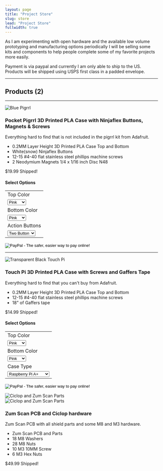 ```yaml
---
layout: page
title: "Project Store"
slug: store
lead: "Project Store"
fullwidth: true
---
```


<div class="row">
  <div class="col-md-12">
  <p>
    As I am experimenting with open hardware and the available low volume prototyping and manufacturing options periodically I will be selling some kits and components to help people complete some of my favorite projects more easily.
  </p>
  <p>
    Payment is via paypal and currently I am only able to ship to the US.  Products will be shipped using USPS first class in a padded envelope.
  </p>
  <hr/>
  <h2>Products (2)</h2>
  <hr/>
  </div>
</div>
<div class="row">
  <div class="col-md-3">
  <img alt="Blue Pigrrl" src="http://garthvh.com/assets/img/pigrrl/pigrrl_300_blue.jpg" class="img-responsive img-rounded" />
  </div>
  <div class="col-md-6 col-lg-7">
    <h3>
    Pocket Pigrrl 3D Printed PLA Case with Ninjaflex Buttons, Magnets & Screws
    </h3>
    <p>Everything hard to find that is not included in the pigrrl kit from Adafruit. </p>
    <ul>
      <li>0.2MM Layer Height 3D Printed PLA Case Top and Bottom</li>
      <li>White(snow) Ninjaflex Buttons</li>
      <li>12-15 #4-40 flat stainless steel phillips machine screws</li>
      <li>2 Neodymium Magnets 1/4 x 1/16 inch Disc N48</li>
    </ul>
    <p class="lead">$19.99 Shipped!</p>
  </div>
  <div class="col-md-3 col-lg-2">
  <div class="well well-sm">
  <h4>Select Options</h4>
  <form target="paypal" action="https://www.paypal.com/cgi-bin/webscr" method="post">
  <input type="hidden" name="cmd" value="_s-xclick">
  <input type="hidden" name="hosted_button_id" value="A2ASMNSF8VL5N">
  <table class="table">
  <tr><td><input type="hidden" name="on0" value="Top Color">Top Color</td></tr><tr><td><select name="os0">
  	<option value="Pink">Pink </option>
  	<option value="Purple">Purple </option>
  	<option value="Blue">Blue </option>
  	<option value="Yellow">Yellow </option>
  	<option value="Green">Green </option>
  	<option value="Gold">Gold </option>
  </select> </td></tr>
  <tr><td><input type="hidden" name="on1" value="Bottom Color">Bottom Color</td></tr><tr><td><select name="os1">
  	<option value="Pink">Pink </option>
  	<option value="Purple">Purple </option>
  	<option value="Blue">Blue </option>
  	<option value="Yellow">Yellow </option>
  	<option value="Green">Green </option>
  	<option value="Gold">Gold </option>
  </select> </td></tr>
  <tr><td><input type="hidden" name="on2" value="Action Buttons">Action Buttons</td></tr><tr><td><select name="os2">
  	<option value="Two Button">Two Button </option>
  	<option value="Four Button">Four Button </option>
  </select> </td></tr>
  </table>
  <input class="paypal-btn" type="image" src="https://www.paypalobjects.com/en_US/i/btn/btn_cart_LG.gif" border="0" name="submit" alt="PayPal - The safer, easier way to pay online!">
  <img alt="" border="0" src="https://www.paypalobjects.com/en_US/i/scr/pixel.gif" width="1" height="1">
  </form>
  </div>
  </div>
</div>
<div class="row">
<hr/>
<div class="row">
  <div class="col-md-3">
  <img alt="Transparent Black Touch Pi" src="http://garthvh.com/assets/img/touchpi/desktop_touchpi_300.jpg" class="img-responsive img-rounded" />
  </div>
  <div class="col-md-6">
    <h3>
    Touch Pi 3D Printed PLA Case with Screws and Gaffers Tape
    </h3>
    <p>Everything hard to find that you can't buy from Adafruit. </p>
    <ul>
      <li>0.2MM Layer Height 3D Printed PLA Case Top and Bottom</li>
      <li>12-15 #4-40 flat stainless steel phillips machine screws</li>
      <li>18" of Gaffers tape</li>
    </ul>
    <p class="lead">$14.99 Shipped!</p>
  </div>
  <div class="col-md-3">
  <div class="well well-sm">
  <h4>Select Options</h4>
  <form target="paypal" action="https://www.paypal.com/cgi-bin/webscr" method="post">
<input type="hidden" name="cmd" value="_s-xclick">
<input type="hidden" name="hosted_button_id" value="5GRLAL6MCV2HC">
<table class="table">
<tr><td><input type="hidden" name="on0" value="Top Color">Top Color</td></tr><tr><td><select name="os0">
<option value="Pink">Pink </option>
<option value="Purple">Purple </option>
<option value="Blue">Blue </option>
<option value="Yellow">Yellow </option>
<option value="Green">Green </option>
<option value="Gold">Gold </option>
</select> </td></tr>
<tr><td><input type="hidden" name="on1" value="Bottom Color">Bottom Color</td></tr><tr><td><select name="os1">
<option value="Pink">Pink </option>
<option value="Purple">Purple </option>
<option value="Blue">Blue </option>
<option value="Yellow">Yellow </option>
<option value="Green">Green </option>
<option value="Gold">Gold </option>
</select> </td></tr>
<tr><td><input type="hidden" name="on2" value="Case Type">Case Type</td></tr><tr><td><select name="os2">
<option value="Raspberry Pi A+">Raspberry Pi A+ </option>
<option value="Raspberry Pi B+ / 2">Raspberry Pi B+ / 2 </option>
</select> </td></tr>
</table>
<input class="paypal-btn" type="image" src="https://www.paypalobjects.com/en_US/i/btn/btn_cart_LG.gif" border="0" name="submit" alt="PayPal - The safer, easier way to pay online!">
<img alt="" border="0" src="https://www.paypalobjects.com/en_US/i/scr/pixel.gif" width="1" height="1">
</form>


  </div>
  </div>
</div>
<div class="row">
  <div class="col-md-3">
  <img alt="Ciclop and Zum Scan Parts" src="http://garthvh.com/assets/img/ciclop/ciclop_zum_scan_4.jpg" class="img-responsive img-rounded" />
  <br/>
    <img alt="Ciclop and Zum Scan Parts" src="http://garthvh.com/assets/img/ciclop/ciclop_zum_scan_kit.jpg" class="img-responsive img-rounded" />
  </div>
  <div class="col-md-6 col-lg-7">
    <h3>
    Zum Scan PCB and Ciclop hardware
    </h3>
    <p>Zum Scan PCB with all shield parts and some M8 and M3 hardware. </p>
    <ul>
      <li>Zum Scan PCB and Parts</li>
      <li>18 M8 Washers</li>
      <li>28 M8 Nuts</li>
      <li>10 M3 10MM Screw</li>
      <li>6 M3 Hex Nuts</li>
    </ul>
    <p class="lead">$49.99 Shipped!</p>
  </div>
  <div class="col-md-3">
    <div class="well well-sm">
    </div>
  </div>
</div>
